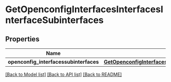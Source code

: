 # GetOpenconfigInterfacesInterfacesInterfaceSubinterfaces

## Properties
Name | Type | Description | Notes
------------ | ------------- | ------------- | -------------
**openconfig_interfacessubinterfaces** | [**GetOpenconfigInterfacesInterfacesInterfaceSubinterfacesOpenconfiginterfacessubinterfaces**](GetOpenconfigInterfacesInterfacesInterfaceSubinterfacesOpenconfiginterfacessubinterfaces.md) |  | [optional] 

[[Back to Model list]](../README.md#documentation-for-models) [[Back to API list]](../README.md#documentation-for-api-endpoints) [[Back to README]](../README.md)


